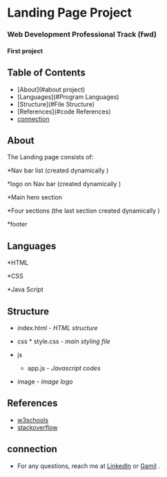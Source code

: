 # Landing Page Project 

### Web Development Professional Track (fwd) 
#### First project


## Table of Contents

* [About](#about project)
* [Languages](#Program Languages)
* [Structure](#File Structure)
* [References](#code References)
* [connection](#connection)



## About

The Landing page consists of:

*Nav bar list (created dynamically )

*logo on Nav bar (created dynamically )

*Main hero section

*Four sections (the last section created dynamically )

*footer


## Languages

*HTML

*CSS

*Java Script

## Structure

* index.html -  *HTML structure*

* css
      * style.css - *main styling file*

* js
    * app.js -  *Javascript codes*

* image - *image logo*

## References
* [w3schools](https://www.w3schools.com/ "w3schools")
* [stackoverflow](https://stackoverflow.com/ "stackoverflow")

## connection

* For any questions, reach me at [LinkedIn](https://www.linkedin.com/in/nada-hesham-22649a218 "LinkedIn") or 
[Gamil]( nadahishamfathy@gmail.com "Gmail" ) .